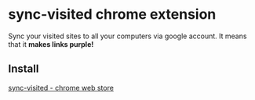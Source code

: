 # sync-visited chrome extension

Sync your visited sites to all your computers via google account.
It means that it **makes links purple!**

## Install

[sync-visited - chrome web store](https://chrome.google.com/webstore/detail/sync-visited/icmpnbfcobloimdfjpndodfnjmjlkkbn)
